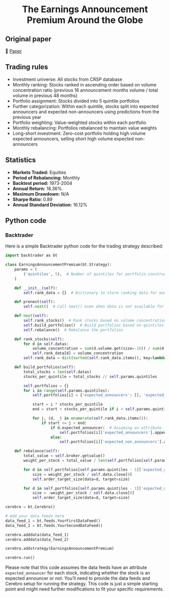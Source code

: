 <div align="center">
  <h1>The Earnings Announcement Premium Around the Globe</h1>
</div>

## Original paper

📕 [Paper](https://papers.ssrn.com/sol3/papers.cfm?abstract_id=1872183)

## Trading rules

- Investment universe: All stocks from CRSP database
- Monthly ranking: Stocks ranked in ascending order based on volume concentration ratio (previous 16 announcement months volume / total volume in previous 48 months)
- Portfolio assignment: Stocks divided into 5 quintile portfolios
- Further categorization: Within each quintile, stocks split into expected announcers and expected non-announcers using predictions from the previous year
- Portfolio weighting: Value-weighted stocks within each portfolio
- Monthly rebalancing: Portfolios rebalanced to maintain value weights
- Long-short investment: Zero-cost portfolio holding high volume expected announcers, selling short high volume expected non-announcers

## Statistics

- **Markets Traded:** Equities
- **Period of Rebalancing:** Monthly
- **Backtest period:** 1973-2004
- **Annual Return:** 18.36%
- **Maximum Drawdown:** N/A
- **Sharpe Ratio:** 0.89
- **Annual Standard Deviation:** 16.12%

## Python code

### Backtrader

Here is a simple Backtrader python code for the trading strategy described:

```python
import backtrader as bt

class EarningsAnnouncementPremium(bt.Strategy):
    params = (
        ('quintiles', 5),  # Number of quintiles for portfolio construction
    )

    def __init__(self):
        self.rank_data = {}  # Dictionary to store ranking data for each stock

    def prenext(self):
        self.next()  # Call next() even when data is not available for all tickers

    def next(self):
        self.rank_stocks()  # Rank stocks based on volume concentration
        self.build_portfolios()  # Build portfolios based on quintiles
        self.rebalance()  # Rebalance the portfolios

    def rank_stocks(self):
        for d in self.datas:
            volume_concentration = sum(d.volume.get(size=-16)) / sum(d.volume.get(size=-48))
            self.rank_data[d] = volume_concentration
        self.rank_data = dict(sorted(self.rank_data.items(), key=lambda x: x[1]))

    def build_portfolios(self):
        total_stocks = len(self.datas)
        stocks_per_quintile = total_stocks // self.params.quintiles

        self.portfolios = {}
        for i in range(self.params.quintiles):
            self.portfolios[i] = {'expected_announcers': [], 'expected_non_announcers': []}

            start = i * stocks_per_quintile
            end = start + stocks_per_quintile if i < self.params.quintiles - 1 else total_stocks

            for j, (d, _) in enumerate(self.rank_data.items()):
                if start <= j < end:
                    if d.expected_announcer:  # Assuming an attribute `expected_announcer` exists in the data feed
                        self.portfolios[i]['expected_announcers'].append(d)
                    else:
                        self.portfolios[i]['expected_non_announcers'].append(d)

    def rebalance(self):
        total_value = self.broker.getvalue()
        weight_per_stock = total_value / len(self.portfolios[self.params.quintiles - 1]['expected_announcers'])

        for d in self.portfolios[self.params.quintiles - 1]['expected_announcers']:
            size = weight_per_stock / self.data.close[0]
            self.order_target_size(data=d, target=size)

        for d in self.portfolios[self.params.quintiles - 1]['expected_non_announcers']:
            size = -weight_per_stock / self.data.close[0]
            self.order_target_size(data=d, target=size)

cerebro = bt.Cerebro()

# Add your data feeds here
data_feed_1 = bt.feeds.YourFirstDataFeed()
data_feed_2 = bt.feeds.YourSecondDataFeed()

cerebro.adddata(data_feed_1)
cerebro.adddata(data_feed_2)

cerebro.addstrategy(EarningsAnnouncementPremium)

cerebro.run()
```

Please note that this code assumes the data feeds have an attribute `expected_announcer` for each stock, indicating whether the stock is an expected announcer or not. You’ll need to provide the data feeds and Cerebro setup for running the strategy. This code is just a simple starting point and might need further modifications to fit your specific requirements.